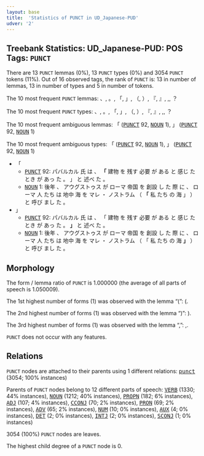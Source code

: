 ```yaml
---
layout: base
title:  'Statistics of PUNCT in UD_Japanese-PUD'
udver: '2'
---
```


## Treebank Statistics: UD_Japanese-PUD: POS Tags: `PUNCT`

There are 13 `PUNCT` lemmas (0%), 13 `PUNCT` types (0%) and 3054 `PUNCT` tokens (11%).
Out of 16 observed tags, the rank of `PUNCT` is: 13 in number of lemmas, 13 in number of types and 5 in number of tokens.

The 10 most frequent `PUNCT` lemmas: 、, 。, 「, 」, （, ）, 『, 』, ,, ？

The 10 most frequent `PUNCT` types:  、, 。, 「, 」, （, ）, 『, 』, ,, ？

The 10 most frequent ambiguous lemmas: 「 (<tt><a href="ja_pud-pos-PUNCT.html">PUNCT</a></tt> 92, <tt><a href="ja_pud-pos-NOUN.html">NOUN</a></tt> 1), 」 (<tt><a href="ja_pud-pos-PUNCT.html">PUNCT</a></tt> 92, <tt><a href="ja_pud-pos-NOUN.html">NOUN</a></tt> 1)

The 10 most frequent ambiguous types:  「 (<tt><a href="ja_pud-pos-PUNCT.html">PUNCT</a></tt> 92, <tt><a href="ja_pud-pos-NOUN.html">NOUN</a></tt> 1), 」 (<tt><a href="ja_pud-pos-PUNCT.html">PUNCT</a></tt> 92, <tt><a href="ja_pud-pos-NOUN.html">NOUN</a></tt> 1)


* 「
  * <tt><a href="ja_pud-pos-PUNCT.html">PUNCT</a></tt> 92: パバルカル 氏 は 、 <b>「</b> 建物 を 残す 必要 が ある と 感じ た とき が あっ た 。 」 と 述べ た 。
  * <tt><a href="ja_pud-pos-NOUN.html">NOUN</a></tt> 1: 後年 、 アウグストゥス が ローマ 帝国 を 創設 し た 際 に 、 ローマ 人 たち は 地中 海 を マレ ・ ノストラム （ <b>「</b> 私 たち の 海 」 ） と 呼び まし た 。
* 」
  * <tt><a href="ja_pud-pos-PUNCT.html">PUNCT</a></tt> 92: パバルカル 氏 は 、 「 建物 を 残す 必要 が ある と 感じ た とき が あっ た 。 <b>」</b> と 述べ た 。
  * <tt><a href="ja_pud-pos-NOUN.html">NOUN</a></tt> 1: 後年 、 アウグストゥス が ローマ 帝国 を 創設 し た 際 に 、 ローマ 人 たち は 地中 海 を マレ ・ ノストラム （ 「 私 たち の 海 <b>」</b> ） と 呼び まし た 。

## Morphology

The form / lemma ratio of `PUNCT` is 1.000000 (the average of all parts of speech is 1.050009).

The 1st highest number of forms (1) was observed with the lemma “(”: (.

The 2nd highest number of forms (1) was observed with the lemma “)”: ).

The 3rd highest number of forms (1) was observed with the lemma “,”: ,.

`PUNCT` does not occur with any features.


## Relations

`PUNCT` nodes are attached to their parents using 1 different relations: <tt><a href="ja_pud-dep-punct.html">punct</a></tt> (3054; 100% instances)

Parents of `PUNCT` nodes belong to 12 different parts of speech: <tt><a href="ja_pud-pos-VERB.html">VERB</a></tt> (1330; 44% instances), <tt><a href="ja_pud-pos-NOUN.html">NOUN</a></tt> (1212; 40% instances), <tt><a href="ja_pud-pos-PROPN.html">PROPN</a></tt> (182; 6% instances), <tt><a href="ja_pud-pos-ADJ.html">ADJ</a></tt> (107; 4% instances), <tt><a href="ja_pud-pos-CCONJ.html">CCONJ</a></tt> (70; 2% instances), <tt><a href="ja_pud-pos-PRON.html">PRON</a></tt> (69; 2% instances), <tt><a href="ja_pud-pos-ADV.html">ADV</a></tt> (65; 2% instances), <tt><a href="ja_pud-pos-NUM.html">NUM</a></tt> (10; 0% instances), <tt><a href="ja_pud-pos-AUX.html">AUX</a></tt> (4; 0% instances), <tt><a href="ja_pud-pos-DET.html">DET</a></tt> (2; 0% instances), <tt><a href="ja_pud-pos-INTJ.html">INTJ</a></tt> (2; 0% instances), <tt><a href="ja_pud-pos-SCONJ.html">SCONJ</a></tt> (1; 0% instances)

3054 (100%) `PUNCT` nodes are leaves.

The highest child degree of a `PUNCT` node is 0.

